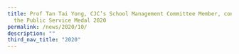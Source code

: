 ```yaml
---
title: Prof Tan Tai Yong, CJC’s School Management Committee Member, conferred
  the Public Service Medal 2020
permalink: /news/2020/10/
description: ""
third_nav_title: "2020"
---
```

